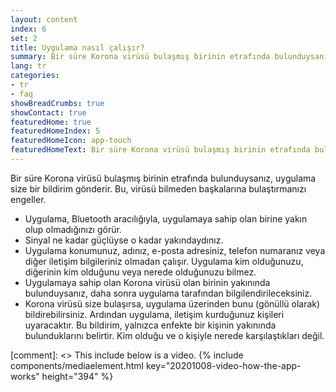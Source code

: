 ```yaml
---
layout: content
index: 6
set: 2
title: Uygulama nasıl çalışır?
summary: Bir süre Korona virüsü bulaşmış birinin etrafında bulunduysanız, uygulama size bir bildirim gönderir.
lang: tr
categories:
- tr
- faq
showBreadCrumbs: true
showContact: true
featuredHome: true
featuredHomeIndex: 5
featuredHomeIcon: app-touch
featuredHomeText: Bir süre Korona virüsü bulaşmış birinin etrafında bulunduysanız, uygulama size bir bildirim gönderir.
---
```


Bir süre Korona virüsü bulaşmış birinin etrafında bulunduysanız, uygulama size bir bildirim gönderir. Bu, virüsü bilmeden başkalarına bulaştırmanızı engeller.

* Uygulama, Bluetooth aracılığıyla, uygulamaya sahip olan birine yakın olup olmadığınızı görür.
* Sinyal ne kadar güçlüyse o kadar yakındaydınız.
* Uygulama konumunuz, adınız, e-posta adresiniz, telefon numaranız veya diğer iletişim bilgileriniz olmadan çalışır. Uygulama kim olduğunuzu, diğerinin kim olduğunu veya nerede olduğunuzu bilmez.
* Uygulamaya sahip olan Korona virüsü olan birinin yakınında bulunduysanız, daha sonra uygulama tarafından bilgilendirileceksiniz.
* Korona virüsü size bulaşırsa, uygulama üzerinden bunu (gönüllü olarak) bildirebilirsiniz. Ardından uygulama, iletişim kurduğunuz kişileri uyaracaktır. Bu bildirim, yalnızca enfekte bir kişinin yakınında bulunduklarını belirtir. Kim olduğu ve o kişiyle nerede karşılaştıkları değil.

[comment]: <> This include below is a video.
{% include components/mediaelement.html key="20201008-video-how-the-app-works" height="394" %}
